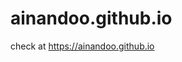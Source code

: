 # ainandoo.github.io

check at <a href="https://ainandoo.github.io" target="_blank">https://ainandoo.github.io</a>
